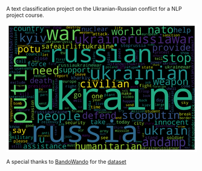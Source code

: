 A text classification project on the Ukranian-Russian conflict for a NLP project course.

![wordcloud](images/wordcloud.png)

A special thanks to [BandoWando](https://github.com/BwandoWando) for the [dataset](https://www.kaggle.com/datasets/bwandowando/ukraine-russian-crisis-twitter-dataset-1-2-m-rows/data)
